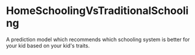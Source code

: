 # HomeSchoolingVsTraditionalSchooling
A prediction model which recommends which schooling system is better for your kid based on your kid's traits.
